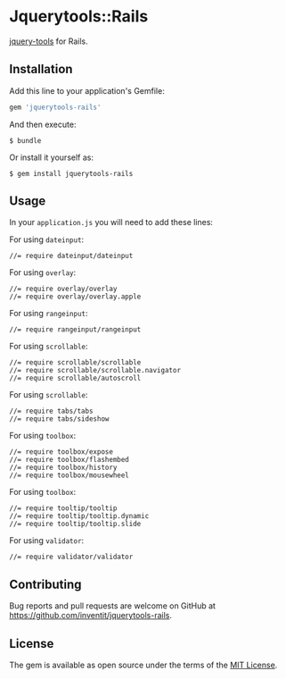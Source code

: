 # Jquerytools::Rails

[jquery-tools](https://github.com/inventit/jquerytools) for Rails.

## Installation

Add this line to your application's Gemfile:

```ruby
gem 'jquerytools-rails'
```

And then execute:

    $ bundle

Or install it yourself as:

    $ gem install jquerytools-rails

## Usage

In your `application.js` you will need to add these lines:

For using `dateinput`:

    //= require dateinput/dateinput

For using `overlay`:

    //= require overlay/overlay
    //= require overlay/overlay.apple

For using `rangeinput`:

    //= require rangeinput/rangeinput

For using `scrollable`:

    //= require scrollable/scrollable
    //= require scrollable/scrollable.navigator
    //= require scrollable/autoscroll

For using `scrollable`:

    //= require tabs/tabs
    //= require tabs/sideshow

For using `toolbox`:

    //= require toolbox/expose
    //= require toolbox/flashembed
    //= require toolbox/history
    //= require toolbox/mousewheel

For using `toolbox`:

    //= require tooltip/tooltip
    //= require tooltip/tooltip.dynamic
    //= require tooltip/tooltip.slide

For using `validator`:

    //= require validator/validator

## Contributing

Bug reports and pull requests are welcome on GitHub at https://github.com/inventit/jquerytools-rails.

## License

The gem is available as open source under the terms of the [MIT License](https://opensource.org/licenses/MIT).
